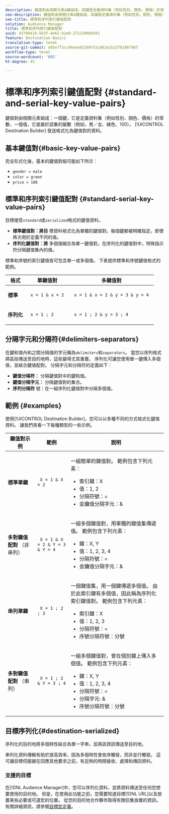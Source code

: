 ```yaml
---
description: 鍵值對由相關元素A鍵組成，該鍵是定義資料集（例如性別、顏色、價格）的常數和值，該值是屬於該集的變數（例如，男／女、綠色、100）。 目標產生器會傳送格式化為金鑰值配對的資料。
seo-description: 鍵值對由相關元素A鍵組成，該鍵是定義資料集（例如性別、顏色、價格）的常數和值，該值是屬於該集的變數（例如，男／女、綠色、100）。 目標產生器會傳送格式化為金鑰值配對的資料。
seo-title: 標準和序列索引鍵值配對
solution: Audience Manager
title: 標準和序列索引鍵值配對
uuid: 43789419-5b3f-4e62-b2e0-2722340bdd41
feature: Destination Basics
translation-type: tm+mt
source-git-commit: e05eff3cc04e4a82399752c862e2b2370286f96f
workflow-type: tm+mt
source-wordcount: '602'
ht-degree: 4%

---
```



# 標準和序列索引鍵值配對 {#standard-and-serial-key-value-pairs}

鍵值對由相關元素組成：一個鍵，它是定義資料集（例如性別、顏色、價格）的常數，一個值，它是屬於該集的變數（例如，男／女、綠色、100）。 [!UICONTROL Destination Builder] 發送格式化為鍵值對的資料。

## 基本鍵值對{#basic-key-value-pairs}

完全形式化後，基本的鍵值對組可能如下所示：

* `gender = male`
* `color = green`
* `price > 100`

## 標準和序列索引鍵值配對 {#standard-serial-key-value-pairs}

目標接受&#x200B;*`standard`*&#x200B;或&#x200B;*`serialized`*&#x200B;格式的鍵值資料。

* **標準鍵值對：將目** 標資料格式化為單獨的鍵值對。每個鍵都被明確指定，即使再次用於定義不同的值。
* **序列化鍵值對：將** 多個值縮合為單一鍵值對。在序列化的鍵值對中，特殊指示符分隔鍵值集內的值。

標準和序號的索引鍵值皆可包含單一或多個值。 下表提供標準和序號鍵值格式的範例。

<table id="table_7895B1E800934117A19A96380F0CF91B"> 
 <thead> 
  <tr> 
   <th colname="col1" class="entry"> 格式 </th>
   <th colname="col2" class="entry"> 單鍵值對 </th>
   <th colname="col3" class="entry"> 多鍵值對 </th>
  </tr>
 </thead>
 <tbody> 
  <tr> 
   <td colname="col1"> <p> <b>標準</b> </p> </td>
   <td colname="col2"> <p> <code> x = 1 &amp; x = 2 </code> </p> </td>
   <td colname="col3"> <p> <code> x = 1 &amp; x = 2 &amp; y = 3 &amp; y = 4 </code> </p> </td>
  </tr>
  <tr> 
   <td colname="col1"> <p> <b>序列化</b> </p> </td> 
   <td colname="col2"> <p> <code> x = 1 ; 2 </code> </p> </td> 
   <td colname="col3"> <p> <code> x = 1 ; 2 &amp; y = 3 ; 4 </code> </p> </td>
  </tr>
 </tbody>
</table>

## 分隔字元和分隔符{#delimiters-separators}

在鍵和值內和之間分隔值的字元稱為&#x200B;*`delimiters`*&#x200B;和&#x200B;*`separators`*。 當您以序列格式將區段傳送至目的地時，這些變得尤其重要。 序列化可讓您使用單一鍵傳入多個值，並結合鍵值配對。 分隔字元和分隔符的定義如下：

* **鍵值分隔符：** 分隔鍵值對中的鍵和值。
* **鍵值分隔字元：** 分隔鍵值對的集合。
* **序列分隔符** 號：在一組序列化鍵值對中分隔多個值。

## 範例 {#examples}

使用[!UICONTROL Destination Builder]，您可以以多種不同的方式格式化鍵值資料。 讓我們來看一下每種類型的一些示例。

<table id="table_C2FBDC887C8C4CC88B1B2A7CF8E2795F"> 
 <thead> 
  <tr> 
   <th colname="col1" class="entry"> 鍵值對示例 </th> 
   <th colname="col2" class="entry"> 範例 </th> 
   <th colname="col3" class="entry"> 說明 </th> 
  </tr> 
 </thead>
 <tbody> 
  <tr> 
   <td colname="col1"> <p> <b>標準單鍵</b> </p> </td> 
   <td colname="col2"> <p> <code> X = 1 &amp; X = 2 </code> </p> </td> 
   <td colname="col3"> <p>一組簡單的鍵值對。 範例包含下列元素： </p> 
    <ul id="ul_28C0CB005B264373926CA5D7418EE845"> 
     <li id="li_B6D300DBA9064F0BA743BA9B04339511">索引鍵：X </li> 
     <li id="li_9A1C98D5C9124FF1B4F032668576C03A">值：1, 2 </li> 
     <li id="li_1D2828328E554176846C94F6140C0CBF">分隔符號：= </li> 
     <li id="li_0C6A70A0D9534611ACC98A0FD3693587">金鑰值分隔字元：&amp; </li> 
    </ul> </td> 
  </tr> 
  <tr> 
   <td colname="col1"> <p> <b>多對鍵值配對</b> （非串列） </p> </td> 
   <td colname="col2"> <p> <code> X = 1 &amp; X = 2 &amp; Y = 3 &amp; Y = 4 </code> </p> </td> 
   <td colname="col3"> <p>一組多個鍵值對，用單獨的鍵值集傳遞值。 範例包含下列元素： </p> 
    <ul id="ul_7FB22A43B435463D9F209067FF2C3619"> 
     <li id="li_7487657F6C2F48F5A4C4C9F9E8FB3B4B">鍵：X, Y </li> 
     <li id="li_B828CF81DAB8443FBB2EDF6538A63B3C">值：1, 2, 3, 4 </li> 
     <li id="li_EA4C95F6C93D435EB79237E38CE6F011">分隔符號：= </li> 
     <li id="li_45984AE2B581498299054BA5276D461D">金鑰值分隔字元：&amp; </li> 
    </ul> </td> 
  </tr> 
  <tr> 
   <td colname="col1"> <p> <b>串列單鍵</b> </p> </td> 
   <td colname="col2"> <p> <code> X = 1 ; 2 ; 3 </code> </p> </td> 
   <td colname="col3"> <p>一個鍵值集，用一個鍵傳遞多個值。 由於此索引鍵有多個值，因此稱為序列化索引鍵值對。 範例包含下列元素： </p> 
    <ul id="ul_69C4C662B9BD4F77BB940D921B316CCF"> 
     <li id="li_718BEC527E69417C9F88D3DBD3357A28">索引鍵：X </li> 
     <li id="li_659DCBBFB4024AC2B9C4E74D2A86648D">值：1, 2, 3 </li> 
     <li id="li_9A890233C6F84085A7BD5EA4D044E3CC">分隔符號：= </li> 
     <li id="li_AFC0426EA6044F8BAFD915FCB3808FBA">序號分隔符號：分號 </li> 
    </ul> </td> 
  </tr> 
  <tr> 
   <td colname="col1"> <p> <b>多對鍵值配對</b> （串列） </p> </td> 
   <td colname="col2"> <p> <code> X = 1 ; 2 &amp; Y = 3 ; 4 </code> </p> </td> 
   <td colname="col3"> <p>一組多個鍵值對，會在個別鍵上傳入多個值。 範例包含下列元素： </p> 
    <ul id="ul_CB50133B2E944818B9F2A0586EF69774"> 
     <li id="li_FD3D7ECC2BF046E99B1ED0B73EFE341F">鍵：X, Y </li> 
     <li id="li_2BADC98C4CE74BBBBA1DC446D24615AC">值：1, 2, 3, 4 </li> 
     <li id="li_4125435175AD4A43A44B980B28F32364">分隔符號：= </li> 
     <li id="li_48CFC279B2514F4FB2935B05FC7F287A">分隔字元: &amp; </li> 
     <li id="li_576C731F2FAF47FD92F55345CD6D36A0">序號分隔符號：分號 </li> 
    </ul> </td> 
  </tr> 
 </tbody> 
</table>

## 目標序列化{#destination-serialized}

序列化的目的地將多個特性結合為單一字串，並將該資訊傳送至目的地。

<!-- c_dest_serialized.xml -->

串列化資料傳輸有助於提高效率，因為多個特性會依序觸發，而非並行觸發。 這可讓目標伺服器在回應其他要求之前，有足夠的時間接收、處理和傳回資料。

### 支援的目標

在[!DNL Audience Manager]中，您可以序列化資料，並將資料傳送至任何您想要使用的目的地。 但是，在使用此功能之前，您需要知道目標[!DNL URL]以及放置某些必要或可選宏的位置。 從您的目的地合作夥伴取得有關巨集放置的資訊。 有關詳細資訊，請參閱[目標宏定義](../../features/destinations/destination-macros.md#destination-macros-defined)。